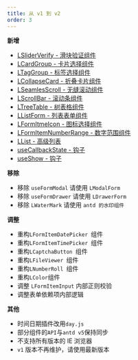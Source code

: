 ```yaml
---
title: 从 v1 到 v2
order: 3
---
```


**新增**

- [LSliderVerify - 滑块验证组件](/components/slider-verify)
- [LCardGroup - 卡片选择组件](/components/card-group)
- [LTagGroup - 标签选择组件](/components/tag-group)
- [LCollapseCard - 折叠卡片组件](/components/collapse-card)
- [LSeamlesScroll - 无缝滚动组件](/components/seamles-scroll)
- [LScrollBar - 滚动条组件](/components/scroll-bar)
- [LTreeTable - 树表格组件](/components/tree-table)
- [LListForm - 列表表单组件](/components/list-form)
- [LFormItmeIcon - 图标选择组件](/components/form-item-icon)
- [LFormItemNumberRange - 数字范围组件](/components/form-item-number-range)
- [LList - 高级列表](/components/list)
- [useCallbackState - 钩子](/components/use-callback-state)
- [useShow - 钩子](/components/use-Show)

**移除**

- 移除 `useFormModal` 请使用 `LModalForm`
- 移除 `useFormDrawer` 请使用 `LDrawerForm`
- 移除 `LWaterMark` 请使用 `antd 的水印组件`

**调整**

- 重构`LFormItemDatePicker `组件
- 重构`LFormItemTimePicker `组件
- 重构`LCaptchaButton `组件
- 重构`LFileViewer `组件
- 重构`LNumberRoll `组件
- 重构`LColor`组件
- 调整 `LFormItemInput` 内部正则校验
- 调整表单依赖项内部逻辑

**其他**

- 时间日期插件改用`day.js`
- 部分组件的`API`与`antd v5`保持同步
- 不支持所有版本的 IE 浏览器
- `v1` 版本不再维护，请使用最新版本
